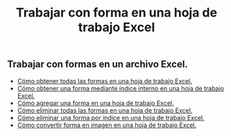 ﻿---
title: Trabajar con forma en una hoja de trabajo Excel
second_title: Aspose.Cells Cloud Documen
linktitle: Forma
type: docs
url: /es/shapes/
aliases: [/working-with-shapes/,/working-with-images/]
keywords: Working with shape on an Excel workshee
description: Cómo trabajar con formas en una hoja de trabajo Excel. SDK admite tipos de lenguajes de desarrollo. Incluyen Android, C#, Go, Java, NodeJS, Perl, PHP, Python, Ruby y Swift.
weight: 100
---
## Trabajar con formas en un archivo Excel.

- [Cómo obtener todas las formas en una hoja de trabajo Excel.](/cells/es/shapes/get-all/)
- [Cómo obtener una forma mediante índice interno en una hoja de trabajo Excel.](/cells/es/shapes/get/)
- [Cómo agregar una forma en una hoja de trabajo Excel.](/cells/es/shapes/add/)
- [Cómo eliminar todas las formas en una hoja de trabajo Excel.](/cells/es/shapes/clear/)
- [Cómo eliminar una forma por índice en una hoja de trabajo Excel.](/cells/es/shapes/delete/)
- [Cómo convertir forma en imagen en una hoja de trabajo Excel.](/cells/es/shapes/conversion/)
